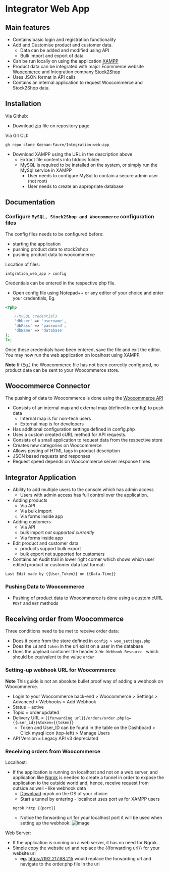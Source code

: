 # Integrator Web App

## Main features

* Contains basic login and registration functionality
* Add and Customise product and customer data.
    * Data can be added and modified using API
    * Bulk import and export of data
* Can be run locally on using the application [XAMPP](https://www.apachefriends.org/)
* Product data can be integrated with major Ecommerce website [Woocomerce](https://woocommerce.com/blackcyber/) and Integration company [Stock2Shop](https.stock2shop.com/)
* Uses JSON format in API calls
* Contains an internal application to request Woocommerce and Stock2Shop data.

## Installation

Via Github:
* Download [zip](https://github.com/Keenan-Faure/Integration-web-app/archive/refs/heads/main.zip) file on repository page

Via Git CLI:

```
gh repo clone Keenan-Faure/Integration-web-app
```

* Download XAMPP using the URL in the description above
    * Extract file contents into htdocs folder
    * MySQL is required to be installed on the system, or simply run the MySql service in XAMPP
        * User needs to configure MySql to contain a secure admin user (not root)
        * User needs to create an appropriate database

## Documentation

### Configure ```MySQL, Stock2Shop and Woocommerce``` configuration files

The config files needs to be configured before:
- starting the application
- pushing product data to stock2shop
- pushing product data to woocommerce

Location of files:
```
intgration_web_app > config
```

Credentials can be entered in the respective php file.
* Open config file using Notepad++ or any editor of your choice and enter your credentials, Eg.

```php
<?php

    //MySQL credentials
    'dbUser' => 'username',
    'dbPass' => 'password',
    'dbName' => 'database'
);
?>;
```

Once these credentials have been entered, save the file and exit the editor.
You may now run the web application on localhost using XAMPP.

__Note__ If (Eg.) the Woocommerce file has not been correctly configured, no product data can be sent to your Woocommerce store.

## Woocommerce Connector

The pushing of data to Woocommerce is done using the [Woocommerce API](https://woocommerce.github.io/woocommerce-rest-api-docs/)

* Consists of an internal map and external map (defined in config) to push data
    * Internal map is for non-tech users
    * External map is for developers
* Has additional configuration settings defined in config.php
* Uses a custom created cURL method for API requests.
* Consists of a small application to request data from the respective store
* Creates new categories on Woocommerce
* Allows posting of HTML tags in product description
* JSON based requests and responses
* Request speed depends on Woocommerce server response times

## Integrator Application

* Ability to add multiple users to the console which has admin access
    * Users with admin access has full control over the application.
* Adding products
    * Via API
    * Via bulk import
    * Via forms inside app
* Adding customers
    * Via API
    * bulk import _not supported currently_
    * Via forms inside app
* Edit product and customer data
    * products support bulk export
    * bulk export not supported for customers
* Contains an Audit trail in lower right corner which shows which user edited product or customer data last format:
```
Last Edit made by {{User_Token}} on {{Data-Time}}
```

### Pushing Data to Woocommerce

* Pushing of product data to Woocommerce is done using a custom cURL `POST` and `GET` methods

## Receiving order from Woocommerce

Three conditions need to be met to receive order data:

* Does it come from the store defined in ```config > woo_settings.php```
* Does the ```id``` and ```token``` in the url exist on a user in the database
* Does the payload container the header ```X-Wc-Webhook-Resource ``` which should be equivalent to the value ```order```

### Setting-up webhook URL for Woocommerce 

__Note__ This guide is not an absolute bullet proof way of adding a webhook on Woocommerce.

* Login to your Woocommerce back-end > Woocommerce > Settings > Advanced > Webhooks > Add Webhook
* Status = active
* Topic = order.updated
* Delivery URL = ```{{forwarding url}}/orders/order.php?q={{user_id}}&token={{token}}```
   * Token and User_ID can be found in the table on the Dashboard > Click mysql icon (top-left) > Manage Users
* API Version = Legacy API v3 depreciated

### Receiving orders from Woocommerce

Localhost:

* If the application is running on localhost and not on a web server, and application like [Ngrok](https://ngrok.com/download) is needed to create a tunnel in order to expose the application to the outside world and, hence, receive request from outside as well - like webhook data
   * [Download](https://ngrok.com/download) ngrok on the OS of your choice
   * Start a tunnel by entering - localhost uses port ```80``` for XAMPP users
   ```
   ngrok http {{port}}
   ```
   * Notice the forwarding url for your localhost port it will be used when setting up the webhook:
   ![image](https://user-images.githubusercontent.com/97687673/207539188-a65e3e33-5dae-4e66-a921-b65ff4a625b9.png)



Web Server:

* If the application is running on a web server, it has no need for Ngrok.
* Simple copy the website url and replace the {{forwarding url}} for your website url 
   * __eg.__ https://192.217.68.215 would replace the forwarding url and navigate to the order.php file in the url
   
   




